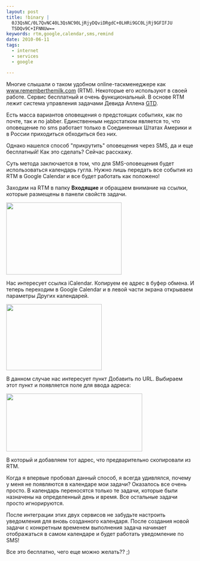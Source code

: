 ```yaml
--- 
layout: post
title: !binary |
  0J3QsNC/0L7QvNC40L3QsNC90LjRjyDQviDRgdC+0LHRi9GC0LjRj9GFIFJU
  TSDQv9C+IFNNUw==
keywords: rtm,google,calendar,sms,remind
date: 2010-06-11
tags:
  - internet
  - services
  - google

---
```

Многие слышали о таком удобном online-таскменеджере как <a href="http://www.rememberthemilk.com/" rel="nofollow">www.rememberthemilk.com</a> (RTM). Некоторые его используют в своей работе. Сервис бесплатный и очень функциональный. В основе RTM лежит система управления задачами Девида Аллена <a href="http://ru.wikipedia.org/wiki/Getting_Things_Done" rel="nofollow">GTD</a>.

Есть масса вариантов оповещения о предстоящих событиях, как по почте, так и по jabber. Единственным недостатком является то, что оповещение по sms работает только в Соединенных Штатах Америки и в России приходиться обходиться без них.

Однако нашелся способ "прикрутить" оповещения через SMS, да и еще бесплатный! Как это сделать? Сейчас расскажу.

Суть метода заключается в том, что для SMS-оповещения будет использоваться календарь гугла. Нужно лишь передать все события из RTM в Google Calendar и все будет работать как положено!

Заходим на RTM в папку <strong>Входящие</strong> и обращаем внимание на ссылки, которые размещены в панели свойств задачи.

<img class="aligncenter size-full wp-image-1054" title="RTM" src="http://static.juev.ru/2010/06/RTM.png" alt="" width="308" height="193" />

Нас интересует ссылка iCalendar. Копируем ее адрес в буфер обмена. И теперь переходим в Google Calendar и в левой части экрана открываем параметры Других календарей.

<img class="aligncenter size-full wp-image-1052" title="gcal-add" src="http://static.juev.ru/2010/06/gcal-add.png" alt="" width="255" height="177" />

В данном случае нас интересует пункт Добавить по URL. Выбираем этот пункт и появляется поле для ввода адреса:

<a href="http://static.juev.ru/2010/06/gcal-url.png" rel="lightbox"><img class="aligncenter size-full wp-image-1053" title="gcal-url" src="http://static.juev.ru/2010/06/gcal-url.png" alt="" width="363" height="155" /></a>

В который и добавляем тот адрес, что предварительно скопировали из RTM.

Когда я впервые пробовал данный способ, я всегда удивлялся, почему у меня не появляются в календаре мои задачи? Оказалось все очень просто. В календарь переносятся только те задачи, которые были назначены на определенный день и время. Все остальные задачи просто игнорируются.

После интеграции этих двух сервисов не забудьте настроить уведомления для вновь созданного календаря. После создания новой задачи с конкретным временем выполнения задача начинает отображаться в самом календаре и будет работать уведомление по SMS!

Все это бесплатно, чего еще можно желать?? ;)
